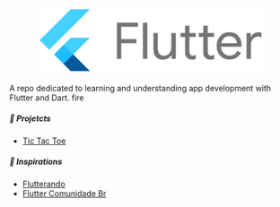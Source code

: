  
 <center>
  <img src="./docs/logo.png" alt="drawing" width="400"/>
 </center>
<br>
A repo dedicated to learning and understanding app development with Flutter and Dart. fire

##### 🚀 Projetcts
- [Tic Tac Toe](tictactoe)

##### 🔗 Inspirations
- [Flutterando](https://www.youtube.com/user/jacobaraujo7)
- [Flutter Comunidade Br](https://medium.com/flutter-comunidade-br)